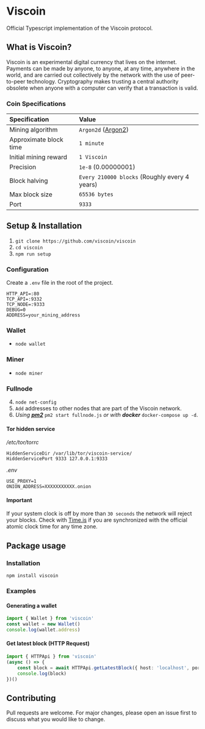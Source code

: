 # Viscoin
Official Typescript implementation of the Viscoin protocol.

## What is Viscoin?
Viscoin is an experimental digital currency that lives on the internet. Payments can be made by anyone, to anyone, at any time, anywhere in the world, and are carried out collectively by the network with the use of peer-to-peer technology. Cryptography makes trusting a central authority obsolete when anyone with a computer can verify that a transaction is valid.

### Coin Specifications
| Specification | Value |
|:-|:-|
| Mining algorithm | `Argon2d` ([Argon2](https://en.wikipedia.org/wiki/Argon2)) |
| Approximate block time | `1 minute` |
| Initial mining reward | `1 Viscoin` |
| Precision | `1e-8` (0.00000001) |
| Block halving | `Every 210000 blocks` (Roughly every 4 years) |
| Max block size | `65536 bytes` |
| Port | `9333` |

## Setup & Installation

1. `git clone https://github.com/viscoin/viscoin`
2. `cd viscoin`
3. `npm run setup`

### Configuration
Create a `.env` file in the root of the project.
```
HTTP_API=:80
TCP_API=:9332
TCP_NODE=:9333
DEBUG=0
ADDRESS=your_mining_address
```

### Wallet
* `node wallet`

### Miner
* `node miner`

### Fullnode
4. `node net-config`
5. `Add` addresses to other nodes that are part of the Viscoin network.
6. *Using **[pm2](https://www.npmjs.com/package/pm2)*** `pm2 start fullnode.js` *or with **docker*** `docker-compose up -d`.

#### Tor hidden service
*/etc/tor/torrc*
```
HiddenServiceDir /var/lib/tor/viscoin-service/
HiddenServicePort 9333 127.0.0.1:9333
```
*.env*
```
USE_PROXY=1
ONION_ADDRESS=XXXXXXXXXXX.onion
```

#### Important
If your system clock is off by more than `30 seconds` the network will reject your blocks.
Check with [Time.is](https://time.is) if you are synchronized with the official atomic clock time for any time zone.

## Package usage

### Installation
```
npm install viscoin
```

### Examples

#### Generating a wallet
```typescript
import { Wallet } from 'viscoin'
const wallet = new Wallet()
console.log(wallet.address)
```

#### Get latest block (HTTP Request)
```typescript
import { HTTPApi } from 'viscoin'
(async () => {
    const block = await HTTPApi.getLatestBlock({ host: 'localhost', port: 80 })
    console.log(block)
})()
```

## Contributing
Pull requests are welcome. For major changes, please open an issue first to discuss what you would like to change.
